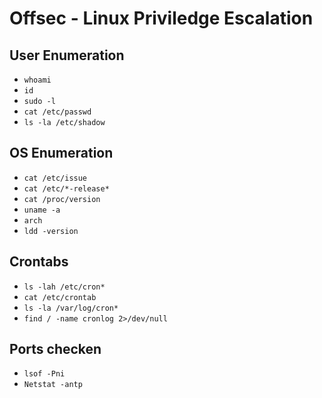 # Offsec - Linux Priviledge Escalation

## User Enumeration

- `whoami`
- `id`
- `sudo -l`
- `cat /etc/passwd`
- `ls -la /etc/shadow`

## OS Enumeration

- `cat /etc/issue`
- `cat /etc/*-release*`
- `cat /proc/version`
- `uname -a`
- `arch`
- `ldd -version`

## Crontabs

- `ls -lah /etc/cron*`
- `cat /etc/crontab`
- `ls -la /var/log/cron*`
- `find / -name cronlog 2>/dev/null`

## Ports checken
- `lsof -Pni`
- `Netstat -antp`


